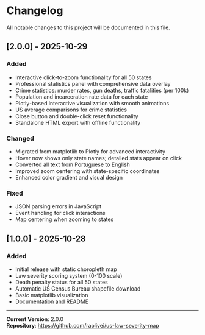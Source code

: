 # Changelog

All notable changes to this project will be documented in this file.

## [2.0.0] - 2025-10-29

### Added

- Interactive click-to-zoom functionality for all 50 states
- Professional statistics panel with comprehensive data overlay
- Crime statistics: murder rates, gun deaths, traffic fatalities (per 100k)
- Population and incarceration rate data for each state
- Plotly-based interactive visualization with smooth animations
- US average comparisons for crime statistics
- Close button and double-click reset functionality
- Standalone HTML export with offline functionality

### Changed

- Migrated from matplotlib to Plotly for advanced interactivity
- Hover now shows only state names; detailed stats appear on click
- Converted all text from Portuguese to English
- Improved zoom centering with state-specific coordinates
- Enhanced color gradient and visual design

### Fixed

- JSON parsing errors in JavaScript
- Event handling for click interactions
- Map centering when zooming to states

## [1.0.0] - 2025-10-28

### Added

- Initial release with static choropleth map
- Law severity scoring system (0-100 scale)
- Death penalty status for all 50 states
- Automatic US Census Bureau shapefile download
- Basic matplotlib visualization
- Documentation and README

---

**Current Version**: 2.0.0  
**Repository**: https://github.com/raolivei/us-law-severity-map
